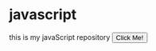 # javascript
this is my javaScript repository
<button type="button" onclick="document.getElementById('demo').innerHTML = 'Hello JavaScript!'">Click Me!</button>
